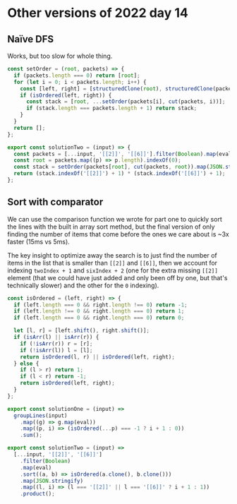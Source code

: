 # Other versions of 2022 day 14

## Naïve DFS

Works, but too slow for whole thing.

```js
const setOrder = (root, packets) => {
  if (packets.length === 0) return [root];
  for (let i = 0; i < packets.length; i++) {
    const [left, right] = [structuredClone(root), structuredClone(packets[i])];
    if (isOrdered(left, right)) {
      const stack = [root, ...setOrder(packets[i], cut(packets, i))];
      if (stack.length === packets.length + 1) return stack;
    }
  }
  return [];
};

export const solutionTwo = (input) => {
  const packets = [...input, '[[2]]', '[[6]]'].filter(Boolean).map(eval);
  const root = packets.map((p) => p.length).indexOf(0);
  const stack = setOrder(packets[root], cut(packets, root)).map(JSON.stringify);
  return (stack.indexOf('[[2]]') + 1) * (stack.indexOf('[[6]]') + 1);
};
```

## Sort with comparator

We can use the comparison function we wrote for part one to quickly sort the lines with the built in array sort method, but the final version of only finding the number of items that come before the ones we care about is ~3x faster (15ms vs 5ms).

The key insight to optimize away the search is to just find the number of items in the list that is smaller than `[[2]]` and `[[6]]`, then we account for indexing `twoIndex + 1` and `sixIndex + 2` (one for the extra missing `[[2]]` element (that we could have just added and only been off by one, but that's technically slower) and the other for the `0` indexing).

```js
const isOrdered = (left, right) => {
  if (left.length === 0 && right.length !== 0) return -1;
  if (left.length !== 0 && right.length === 0) return 1;
  if (left.length === 0 && right.length === 0) return 0;

  let [l, r] = [left.shift(), right.shift()];
  if (isArr(l) || isArr(r)) {
    if (!isArr(r)) r = [r];
    if (!isArr(l)) l = [l];
    return isOrdered(l, r) || isOrdered(left, right);
  } else {
    if (l > r) return 1;
    if (l < r) return -1;
    return isOrdered(left, right);
  }
};

export const solutionOne = (input) =>
  groupLines(input)
    .map((g) => g.map(eval))
    .map((p, i) => (isOrdered(...p) === -1 ? i + 1 : 0))
    .sum();

export const solutionTwo = (input) =>
  [...input, '[[2]]', '[[6]]']
    .filter(Boolean)
    .map(eval)
    .sort((a, b) => isOrdered(a.clone(), b.clone()))
    .map(JSON.stringify)
    .map((l, i) => (l === '[[2]]' || l === '[[6]]' ? i + 1 : 1))
    .product();
```
